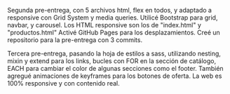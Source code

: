 Segunda pre-entrega, con 5 archivos html, flex en todos, y adaptado a responsive con Grid System y media queries.
Utilicé Bootstrap para grid, navbar, y carousel.
Los HTML responsive son los de "index.html" y "productos.html"
Activé GitHub Pages para los desplazamientos.
Creé un repositorio para la pre-entrega con 3 commits.

Tercera pre-entrega, pasando la hoja de estilos a sass, utilizando nesting, mixin y extend para los links, bucles con FOR en la sección de catálogo, EACH para cambiar el color de algunas secciones como el footer. También agregué animaciones de keyframes para los botones de oferta.
La web es 100% responsive y con contenido real.

